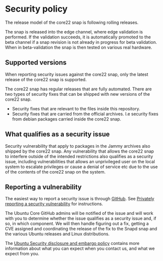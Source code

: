 # Security policy

The release model of the core22 snap is following rolling releases. 

The snap is released into the edge channel, where edge validation is performed. If the validation 
succeeds, it is automatically promoted to the beta channel if a snap revision is not already in progress 
for beta validation. When in beta-validation the snap is then tested on various real hardware.

## Supported versions
<!-- Include start supported versions -->
When reporting security issues against the core22 snap, only the latest 
release of the core22 snap is supported.

The core22 snap has regular releases that are fully automated. There are two 
types of security fixes that can be shipped with new versions of the core22 snap.

- Security fixes that are relevant to the files inside this repository.
- Security fixes that are carried from the official archives. I.e security fixes 
from debian packages carried inside the core22 snap.

<!-- Include end supported versions -->

## What qualifies as a security issue

Security vulnerability that apply to packages in the Jammy archives also shipped by the
core22 snap. Any vulnerability that allows the core22 snap to interfere outside 
of the intended restrictions also qualifies as a security issue, including vulnerabilities that
allows an unprivileged user on the local system to escalate privileges or cause a 
denial of service etc due to the use of the contents of the core22 snap on the system.

## Reporting a vulnerability

The easiest way to report a security issue is through
[GitHub](https://github.com/canonical/core-base/security/advisories/new). See
[Privately reporting a security
vulnerability](https://docs.github.com/en/code-security/security-advisories/guidance-on-reporting-and-writing/privately-reporting-a-security-vulnerability)
for instructions.

The Ubuntu Core GitHub admins will be notified of the issue and will work with you
to determine whether the issue qualifies as a security issue and, if so, in
which component. We will then handle figuring out a fix, getting a CVE
assigned and coordinating the release of the fix to the Snapd snap and the
various Ubuntu releases and Linux distributions.

The [Ubuntu Security disclosure and embargo
policy](https://ubuntu.com/security/disclosure-policy) contains more
information about what you can expect when you contact us, and what we
expect from you.
